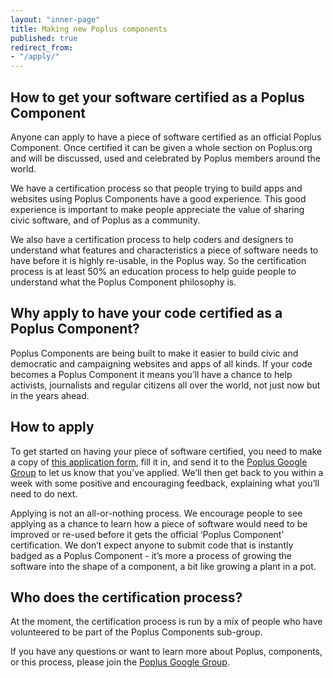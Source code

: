 ```yaml
---
layout: "inner-page"
title: Making new Poplus components
published: true
redirect_from:
- "/apply/"
---
```


## How to get your software certified as a Poplus Component

Anyone can apply to have a piece of software certified as an official Poplus Component. Once certified it can be given a whole section on Poplus.org and will be discussed, used and celebrated by Poplus members around the world.

We have a certification process so that people trying to build apps and websites using Poplus Components have a good experience. This good experience is important to make people appreciate the value of sharing civic software, and of Poplus as a community.

We also have a certification process to help coders and designers to understand what features and characteristics a piece of software needs to have before it is highly re-usable, in the Poplus way. So the certification process is at least 50% an education process to help guide people to understand what the Poplus Component philosophy is.

## Why apply to have your code certified as a Poplus Component?

Poplus Components are being built to make it easier to build civic and democratic and campaigning websites and apps of all kinds. If your code becomes a Poplus Component it means you’ll have a chance to help activists, journalists and regular citizens all over the world, not just now but in the years ahead.

## How to apply

To get started on having your piece of software certified, you need to make a copy of [this application form](https://docs.google.com/a/mysociety.org/document/d/1N70pkeuUc4npp-QerZo68YjvnULNRgakmYv8OCOFsKo/edit), fill it in, and send it to the [Poplus Google Group](https://groups.google.com/forum/#!forum/poplus) to let us know that you’ve applied. We’ll then get back to you within a week with some positive and encouraging feedback, explaining what you’ll need to do next.

Applying is not an all-or-nothing process. We encourage people to see applying as a chance to learn how a piece of software would need to be improved or re-used before it gets the official ‘Poplus Component’ certification. We don’t expect anyone to submit code that is instantly badged as a Poplus Component - it’s more a process of growing the software into the shape of a component, a bit like growing a plant in a pot.

## Who does the certification process?

At the moment, the certification process is run by a mix of people who have volunteered to be part of the Poplus Components sub-group.

If you have any questions or want to learn more about Poplus, components, or this process, please join the [Poplus Google Group](https://groups.google.com/forum/#!forum/poplus).
